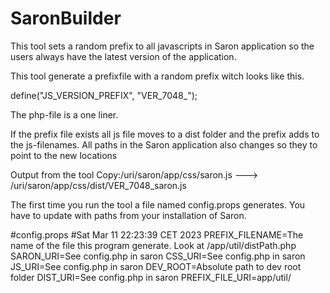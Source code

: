 # SaronBuilder
This tool sets a random prefix to all javascripts in Saron application so the users always have the latest version of the application. 

This tool generate a prefixfile with a random prefix witch looks like this. 

define("JS_VERSION_PREFIX", "VER_7048_");

The php-file is a one liner.

If the prefix file exists all js file moves to a dist folder and the prefix adds to the js-filenames. 
All paths in the Saron application also changes so they to point to the new locations

Output from the tool
Copy:/uri/saron/app/css/saron.js ---> /uri/saron/app/css/dist/VER_7048_saron.js

The first time you run the tool a file named config.props generates. You have to update with paths from your installation of Saron.  

#config.props
#Sat Mar 11 22:23:39 CET 2023
PREFIX_FILENAME=The name of the file this program generate. Look at /app/util/distPath.php 
SARON_URI=See config.php in saron
CSS_URI=See config.php in saron
JS_URI=See config.php in saron
DEV_ROOT=Absolute path to dev root folder
DIST_URI=See config.php in saron
PREFIX_FILE_URI=app/util/
  
